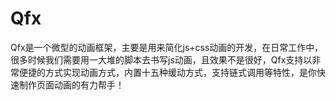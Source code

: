# Qfx
Qfx是一个微型的动画框架，主要是用来简化js+css动画的开发，在日常工作中，很多时候我们需要用一大堆的脚本去书写js动画，且效果不是很好，Qfx支持以非常便捷的方式实现动画方式，内置十五种缓动方式，支持链式调用等特性，是你快速制作页面动画的有力帮手！
